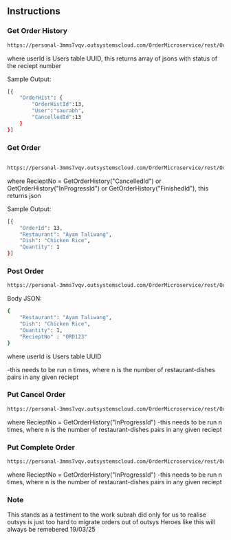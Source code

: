 ## Instructions

### Get Order History

```bash
https://personal-3mms7vqv.outsystemscloud.com/OrderMicroservice/rest/OrderService/orderhistory?userId={userId}
```

where userId is Users table UUID, this returns array of jsons with status of the reciept number

Sample Output:

```bash
[{
    "OrderHist": {
        "OrderHistId":13,
        "User":"saurabh",
        "CancelledId":13
    }
}]
```

### Get Order

```bash

https://personal-3mms7vqv.outsystemscloud.com/OrderMicroservice/rest/OrderService/order?RecieptNo={RecieptNo}
```

where RecieptNo = GetOrderHistory("CancelledId") or GetOrderHistory("InProgressId") or GetOrderHistory("FinishedId"), this returns json

Sample Output:

```bash
[{
    "OrderId": 13,
    "Restaurant": "Ayam Taliwang",
    "Dish": "Chicken Rice",
    "Quantity": 1
}]

```

### Post Order

```bash
https://personal-3mms7vqv.outsystemscloud.com/OrderMicroservice/rest/OrderService/order?userId={userId}
```

Body JSON:

```bash
{
    "Restaurant": "Ayam Taliwang",
    "Dish": "Chicken Rice",
    "Quantity": 1,
    "RecieptNo" : "ORD123"
}
```

where userId is Users table UUID

-this needs to be run n times, where n is the number of restaurant-dishes pairs in any given reciept

### Put Cancel Order

```bash
https://personal-3mms7vqv.outsystemscloud.com/OrderMicroservice/rest/OrderService/order/cancel?RecieptNo={RecieptNo}
```

where RecieptNo = GetOrderHistory("InProgressId")
-this needs to be run n times, where n is the number of restaurant-dishes pairs in any given reciept

### Put Complete Order

```bash
https://personal-3mms7vqv.outsystemscloud.com/OrderMicroservice/rest/OrderService/order/complete?RecieptNo={RecieptNo}
```

where RecieptNo = GetOrderHistory("InProgressId")
-this needs to be run n times, where n is the number of restaurant-dishes pairs in any given reciept

### Note 
This stands as a testiment to the work subrah did only for us to realise outsys is just too hard to migrate orders out of outsys
Heroes like this will always be remebered 19/03/25